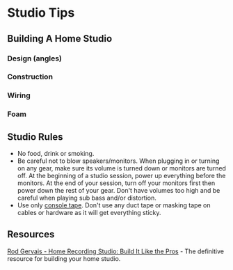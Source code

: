 # Studio Tips

## Building A Home Studio

  ### Design (angles)
  ### Construction
  ### Wiring
  ### Foam
  
 

## Studio Rules

* No food, drink or smoking.
* Be careful not to blow speakers/monitors. When plugging in or turning on any gear, make sure its volume is turned down or monitors are turned off. At the beginning of a studio session, power up everything before the monitors. At the end of your session, turn off your monitors first then power down the rest of your gear. Don't have volumes too high and be careful when playing sub bass and/or distortion.
* Use only [console tape](https://www.amazon.com/gp/product/B000QDEQJM). Don't use any duct tape or masking tape on cables or hardware as it will get everything sticky.

 ## Resources
 
 [Rod Gervais - Home Recording Studio: Build It Like the Pros](https://www.amazon.com/Home-Recording-Studio-Build-Like/dp/143545717X) - The definitive resource for building your home studio.
